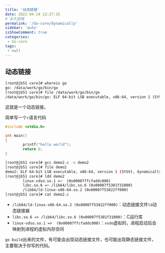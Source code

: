 ```yaml
---
title: '动态链接'
date: 2022-04-24 22:27:15
# 永久链接
permalink: '/Go-core/dynamically'
sidebar: 'auto'
isShowComment: true
categories:
 - Go-core
tags:
 - null
---
```




## 动态链接

```bash
[root@jb51 core]# whereis go
go: /data/work/go/bin/go
[root@jb51 core]# file /data/work/go/bin/go
/data/work/go/bin/go: ELF 64-bit LSB executable, x86-64, version 1 (SYSV), dynamically linked (uses shared libs), not stripped
```

这就是一个动态链接。



简单写一个`c`语言代码

```c
#include <stdio.h>

int main()
{
        printf("hello world");
        return 0;
}
```

```bash
[root@jb51 core]# gcc demo2.c -o demo2
[root@jb51 core]# file demo2
demo2: ELF 64-bit LSB executable, x86-64, version 1 (SYSV), dynamically linked (uses shared libs), for GNU/Linux 2.6.32, BuildID[sha1]=753cd99f6e7eea348393e21510cb44179d765433, not stripped
[root@jb51 core]# ldd demo2
        linux-vdso.so.1 =>  (0x00007ffcfaddc000)
        libc.so.6 => /lib64/libc.so.6 (0x00007f5381f31000)
        /lib64/ld-linux-x86-64.so.2 (0x00007f53822ff000)
[root@jb51 core]# cat demo2.c 
```

-   `/lib64/ld-linux-x86-64.so.2 (0x00007f53822ff000)`：动态链接文件`ld`动态链接器
-   `libc.so.6 => /lib64/libc.so.6 (0x00007f5381f31000)`：C运行库
-   `linux-vdso.so.1 =>  (0x00007ffcfaddc000)`：`vsdo`虚拟的，进程启动后会映射到进程的虚拟内存空间





`go build`出来的文件，有可能会出现动态链接文件，也可能出现静态链接文件，主要取决于你写的代码。






